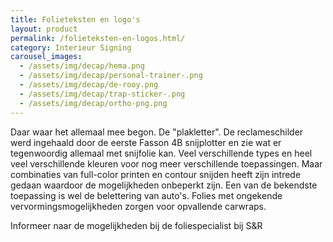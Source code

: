 ```yaml
---
title: Folieteksten en logo's
layout: product
permalink: /folieteksten-en-logos.html/
category: Interieur Signing
carousel_images:
  - /assets/img/decap/hema.png
  - /assets/img/decap/personal-trainer-.png
  - /assets/img/decap/de-rooy.png
  - /assets/img/decap/trap-sticker-.png
  - /assets/img/decap/ortho-png.png
---
```

Daar waar het allemaal mee begon. De "plakletter". De reclameschilder werd ingehaald door de eerste Fasson 4B snijplotter en zie wat er tegenwoordig allemaal met snijfolie kan. Veel verschillende types en heel veel verschillende kleuren voor nog meer verschillende toepassingen. Maar combinaties van full-color printen en contour snijden heeft zijn intrede gedaan waardoor de mogelijkheden onbeperkt zijn. Een van de bekendste toepassing is wel de belettering van auto's. Folies met ongekende vervormingsmogelijkheden zorgen voor opvallende carwraps. 

Informeer naar de mogelijkheden bij de foliespecialist bij S&R
